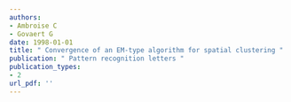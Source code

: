 ```yaml
---
authors: 
- Ambroise C 
- Govaert G 
date: 1998-01-01
title: " Convergence of an EM-type algorithm for spatial clustering "
publication: " Pattern recognition letters "
publication_types:
- 2
url_pdf: ''
---
```

